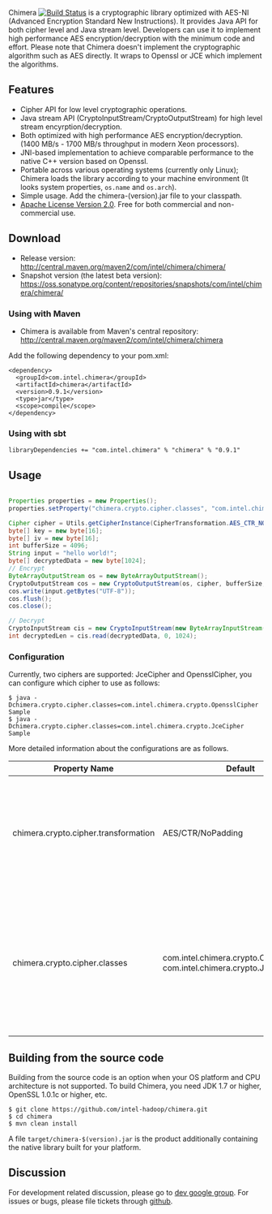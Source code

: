Chimera [![Build Status](https://travis-ci.org/intel-hadoop/chimera.svg?branch=master)](https://travis-ci.org/intel-hadoop/chimera) is a cryptographic library optimized with AES-NI (Advanced Encryption Standard New Instructions). It provides Java API for both cipher level and Java stream level. Developers can use it to implement high performance AES encryption/decryption with the minimum code and effort. Please note that Chimera doesn't implement the cryptographic algorithm such as AES directly. It wraps to Openssl or JCE which implement the algorithms.

## Features
  * Cipher API for low level cryptographic operations.
  * Java stream API (CryptoInputStream/CryptoOutputStream) for high level stream encyrption/decryption.
  * Both optimized with high performance AES encryption/decryption. (1400 MB/s - 1700 MB/s throughput in modern Xeon processors).
  * JNI-based implementation to achieve comparable performance to the native C++ version based on Openssl.
  * Portable across various operating systems (currently only Linux); Chimera loads the library according to your machine environment (It looks system properties, `os.name` and `os.arch`). 
  * Simple usage. Add the chimera-(version).jar file to your classpath.
  * [Apache License Version 2.0](http://www.apache.org/licenses/LICENSE-2.0). Free for both commercial and non-commercial use.

## Download
  * Release version: http://central.maven.org/maven2/com/intel/chimera/chimera/
  * Snapshot version (the latest beta version): https://oss.sonatype.org/content/repositories/snapshots/com/intel/chimera/chimera/

### Using with Maven
  * Chimera is available from Maven's central repository:  <http://central.maven.org/maven2/com/intel/chimera/chimera>

Add the following dependency to your pom.xml:

    <dependency>
      <groupId>com.intel.chimera</groupId>
      <artifactId>chimera</artifactId>
      <version>0.9.1</version>
      <type>jar</type>
      <scope>compile</scope>
    </dependency>

### Using with sbt

```
libraryDependencies += "com.intel.chimera" % "chimera" % "0.9.1"
```

## Usage 

```java

Properties properties = new Properties();
properties.setProperty("chimera.crypto.cipher.classes", "com.intel.chimera.crypto.OpensslCipher");

Cipher cipher = Utils.getCipherInstance(CipherTransformation.AES_CTR_NOPADDING, properties);
byte[] key = new byte[16];
byte[] iv = new byte[16];
int bufferSize = 4096;
String input = "hello world!";
byte[] decryptedData = new byte[1024];
// Encrypt
ByteArrayOutputStream os = new ByteArrayOutputStream();
CryptoOutputStream cos = new CryptoOutputStream(os, cipher, bufferSize, key, iv);
cos.write(input.getBytes("UTF-8"));
cos.flush();
cos.close();

// Decrypt
CryptoInputStream cis = new CryptoInputStream(new ByteArrayInputStream(os.toByteArray()), cipher, bufferSize, key, iv);
int decryptedLen = cis.read(decryptedData, 0, 1024);

```

### Configuration
Currently, two ciphers are supported: JceCipher and OpensslCipher, you can configure which cipher to use as follows:

    $ java -Dchimera.crypto.cipher.classes=com.intel.chimera.crypto.OpensslCipher Sample
    $ java -Dchimera.crypto.cipher.classes=com.intel.chimera.crypto.JceCipher Sample

More detailed information about the configurations are as follows.

| Property Name | Default | Meaning         |
| --------------|---------|-------------------------|
| chimera.crypto.cipher.transformation | AES/CTR/NoPadding | The value is identical to the transformations described in the Cipher section of the Java Cryptography Architecture Standard Algorithm Name Documentation. Currently only "AES/CTR/NoPadding" algorithm is supported.|
| chimera.crypto.cipher.classes | com.intel.chimera.crypto.OpensslCipher, com.intel.chimera.crypto.JceCipher | Comma-separated list of cipher classes which implement cipher algorithm of "AES/CTR/NoPadding". A cipher implementation encapsulates the encryption and decryption details. The first  available implementation appearing in this list will be used. |

## Building from the source code
Building from the source code is an option when your OS platform and CPU architecture is not supported. To build Chimera, you need JDK 1.7 or higher, OpenSSL 1.0.1c or higher, etc.

    $ git clone https://github.com/intel-hadoop/chimera.git
    $ cd chimera
    $ mvn clean install

A file `target/chimera-$(version).jar` is the product additionally containing the native library built for your platform.

## Discussion
For development related discussion, please go to [dev google group](https://groups.google.com/forum/#!forum/chimera-dev).
For issues or bugs, please file tickets through [github](https://github.com/intel-hadoop/chimera/issues).
